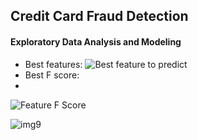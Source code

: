 ## Credit Card Fraud Detection
 #### Exploratory Data Analysis and Modeling
 
  - Best features:
 ![Best feature to predict](https://user-images.githubusercontent.com/84294406/150213507-2f897bf5-1010-41d6-8e5e-25b48f439da6.jpeg)
 - Best F score:
 - 
![Feature F Score](https://user-images.githubusercontent.com/84294406/150213529-54fe857e-3619-49fc-b79f-2da9b2ce7c7b.jpeg)

![img9](https://user-images.githubusercontent.com/84294406/150213562-201c336d-45ea-4e15-a8cc-71ae29b92527.png)

